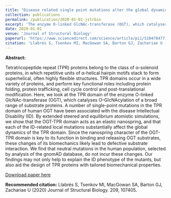 ```yaml
---
title: "Disease related single point mutations alter the global dynamics of a tetratricopeptide (TPR) α-solenoid domain"
collection: publications
permalink: /publication/2020-01-01-jstrbio
excerpt: 'The enzyme O-linked GlcNAc-transferase (OGT), which catalyses O–GlcNAcylation of a broad range of substrate proteins, contains a tetratricopeptide repeat (TPR) domain that form a superhelical motiff. A number of single-point mutations in the TPR domain of human OGT have been associated with the disease Intellectual Disability (ID). We show that the OGT-TPR domain acts as an elastic nanospring, and that each of the ID-related local mutations substantially affect the global dynamics of the TPR domain, and therefore the OGT ability to  bind and release OGT substrates.'
date: 2020-01-01
venue: 'Journal of Structural Biology'
paperurl: 'https://www.sciencedirect.com/science/article/pii/S1047847719302266'
citation: 'Llabrés S, Tsenkov MI, MacGowan SA, Barton GJ, Zachariae U (2020) Journal of Structural Biology. 209, 107405.'
---
```


**Abstract:**

Tetratricopeptide repeat (TPR) proteins belong to the class of α-solenoid proteins, in which repetitive units of α-helical hairpin motifs stack to form superhelical, often highly flexible structures. TPR domains occur in a wide variety of proteins, and perform key functional roles including protein folding, protein trafficking, cell cycle control and post-translational modification. Here, we look at the TPR domain of the enzyme O-linked GlcNAc-transferase (OGT), which catalyses O–GlcNAcylation of a broad range of substrate proteins. A number of single-point mutations in the TPR domain of human OGT have been associated with the disease Intellectual Disability (ID). By extended steered and equilibrium atomistic simulations, we show that the OGT-TPR domain acts as an elastic nanospring, and that each of the ID-related local mutations substantially affect the global dynamics of the TPR domain. Since the nanospring character of the OGT-TPR domain is key to its function in binding and releasing OGT substrates, these changes of its biomechanics likely lead to defective substrate interaction. We find that neutral mutations in the human population, selected by analysis of the gnomAD database, do not incur these changes. Our findings may not only help to explain the ID phenotype of the mutants, but also aid the design of TPR proteins with tailored biomechanical properties.

[Download paper here](https://www.sciencedirect.com/science/article/pii/S1047847719302266)

**Recommended citation:** Llabrés S, Tsenkov MI, MacGowan SA, Barton GJ, Zachariae U (2020) Journal of Structural Biology. 209, 107405.
